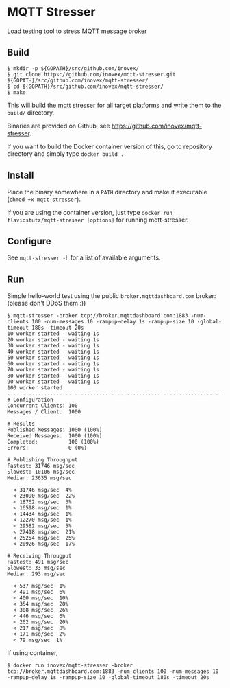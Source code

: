 # MQTT Stresser

Load testing tool to stress MQTT message broker

## Build

```
$ mkdir -p ${GOPATH}/src/github.com/inovex/
$ git clone https://github.com/inovex/mqtt-stresser.git ${GOPATH}/src/github.com/inovex/mqtt-stresser/
$ cd ${GOPATH}/src/github.com/inovex/mqtt-stresser/
$ make
```

This will build the mqtt stresser for all target platforms and write them to the ``build/`` directory.

Binaries are provided on Github, see https://github.com/inovex/mqtt-stresser.

If you want to build the Docker container version of this, go to repository directory and simply type ``docker build .``

## Install

Place the binary somewhere in a ``PATH`` directory and make it executable (``chmod +x mqtt-stresser``).

If you are using the container version, just type ``docker run flaviostutz/mqtt-stresser [options]`` for running mqtt-stresser.

## Configure

See ``mqtt-stresser -h`` for a list of available arguments.

## Run

Simple hello-world test using the public ``broker.mqttdashboard.com`` broker: (please don't DDoS them :))

```
$ mqtt-stresser -broker tcp://broker.mqttdashboard.com:1883 -num-clients 100 -num-messages 10 -rampup-delay 1s -rampup-size 10 -global-timeout 180s -timeout 20s
10 worker started - waiting 1s
20 worker started - waiting 1s
30 worker started - waiting 1s
40 worker started - waiting 1s
50 worker started - waiting 1s
60 worker started - waiting 1s
70 worker started - waiting 1s
80 worker started - waiting 1s
90 worker started - waiting 1s
100 worker started
....................................................................................................
# Configuration
Concurrent Clients: 100
Messages / Client:  1000

# Results
Published Messages: 1000 (100%)
Received Messages:  1000 (100%)
Completed:          100 (100%)
Errors:             0 (0%)

# Publishing Throughput
Fastest: 31746 msg/sec
Slowest: 10106 msg/sec
Median: 23635 msg/sec

  < 31746 msg/sec  4%
  < 23090 msg/sec  22%
  < 18762 msg/sec  3%
  < 16598 msg/sec  1%
  < 14434 msg/sec  1%
  < 12270 msg/sec  1%
  < 29582 msg/sec  5%
  < 27418 msg/sec  21%
  < 25254 msg/sec  25%
  < 20926 msg/sec  17%

# Receiving Througput
Fastest: 491 msg/sec
Slowest: 33 msg/sec
Median: 293 msg/sec

  < 537 msg/sec  1%
  < 491 msg/sec  6%
  < 400 msg/sec  10%
  < 354 msg/sec  20%
  < 308 msg/sec  26%
  < 446 msg/sec  6%
  < 262 msg/sec  20%
  < 217 msg/sec  8%
  < 171 msg/sec  2%
  < 79 msg/sec  1%
```

If using container, 
```
$ docker run inovex/mqtt-stresser -broker tcp://broker.mqttdashboard.com:1883 -num-clients 100 -num-messages 10 -rampup-delay 1s -rampup-size 10 -global-timeout 180s -timeout 20s
```